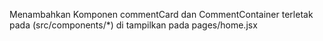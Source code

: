 Menambahkan Komponen commentCard dan CommentContainer  terletak pada (src/components/*) di tampilkan pada pages/home.jsx
